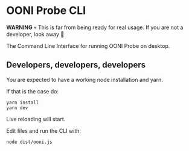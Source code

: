 # OONI Probe CLI

**WARNING** :skull: This is far from being ready for real usage. If you are not a developer, look away :see_no_evil:

The Command Line Interface for running OONI Probe on desktop.

## Developers, developers, developers

You are expected to have a working node installation and yarn.

If that is the case do:

```
yarn install
yarn dev
```

Live reloading will start.

Edit files and run the CLI with:

```
node dist/ooni.js
```
